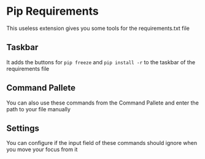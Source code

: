# Pip Requirements

This useless extension gives you some tools for the requirements.txt file

## Taskbar

It adds the buttons for `pip freeze` and `pip install -r` to the taskbar of the requirements file

## Command Pallete

You can also use these commands from the Command Pallete and enter the path to your file manually

## Settings

You can configure if the input field of these commands should ignore when you move your focus from it